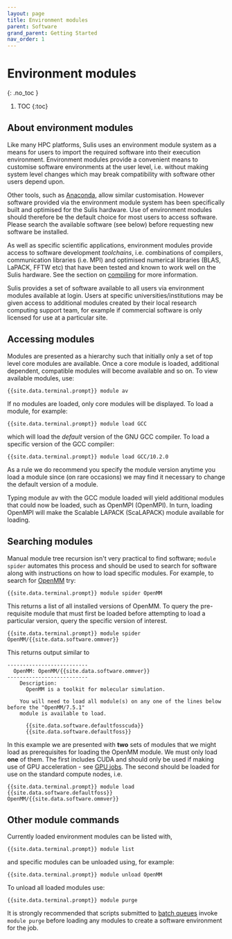 ```yaml
---
layout: page
title: Environment modules
parent: Software
grand_parent: Getting Started
nav_order: 1
---
```


# Environment modules
{: .no_toc }

1. TOC
{:toc}


## About environment modules

Like many HPC platforms, Sulis uses an environment module system as a means for users to import the required software into their execution environment. Environment modules provide a convenient means to customise  software environments at the user level, i.e. without making system level changes which may break compatibility with software other users depend upon.

Other tools, such as [Anaconda](https://www.anaconda.com/), allow similar customisation. However software provided via the environment module system has been specifically built and optimised for the Sulis hardware. Use of environment modules should therefore be the default choice for most users to access software. Please search the available software (see below) before requesting new software be installed.

As well as specific scientific applications, environment modules provide access to software development *toolchains*, i.e. combinations of compilers, communication libraries (i.e. MPI) and optimised numerical libraries (BLAS, LaPACK, FFTW etc) that have been tested and known to work well on the Sulis hardware. See the section on [compiling](compiling) for more information.

Sulis provides a set of software available to all users via environment modules available at login. Users at specific universities/institutions may be given access to additional modules created by their local research computing support team, for example if commercial software is only licensed for use at a particular site.

## Accessing modules

Modules are presented as a hierarchy such that initially only a set of top level core modules are available. Once a core module is loaded, additional dependent, compatible modules will become available and so on. To view available modules, use: 

```shell
{{site.data.terminal.prompt}} module av
```

If no modules are loaded, only core modules will be displayed. To load a module, for example:

```shell
{{site.data.terminal.prompt}} module load GCC
```
which will load the *default* version of the GNU GCC compiler. To load a specific version of the GCC compiler: 

```shell
{{site.data.terminal.prompt}} module load GCC/10.2.0
```
As a rule we do recommend you specify the module version anytime you load a module since (on rare occasions) we may find it necessary to change the default version of a module. 

Typing module av with the GCC module loaded will yield additional modules that could now be loaded, such as OpenMPI (OpenMPI). In turn, loading OpenMPI will make the Scalable LAPACK (ScaLAPACK) module available for loading. 

## Searching modules

Manual module tree recursion isn't very practical to find software; `module spider` automates this process and should be used to search for software along with instructions on how to load specific modules. For example, to search for [OpenMM](https://openmm.org) try:

```shell
{{site.data.terminal.prompt}} module spider OpenMM
```

This returns a list of all installed versions of OpenMM. To query the pre-requisite module that must first be loaded before attempting to load a particular version, query the specific version of interest.

```shell
{{site.data.terminal.prompt}} module spider OpenMM/{{site.data.software.ommver}}
```

This returns output similar to

```plaintext
--------------------------
  OpenMM: OpenMM/{{site.data.software.ommver}}
--------------------------
    Description:
      OpenMM is a toolkit for molecular simulation.

    You will need to load all module(s) on any one of the lines below before the "OpenMM/7.5.1"
    module is available to load.

      {{site.data.software.defaultfosscuda}}
      {{site.data.software.defaultfoss}}
```

In this example we are presented with **two** sets of modules that we might load as prerequisites for loading the OpenMM module. We must only load **one** of them. The first includes CUDA and should only be used if making use of GPU acceleration - see [GPU jobs](../batchq/gpu/). The second should be loaded for use on the standard compute nodes, i.e.

```shell
{{site.data.terminal.prompt}} module load  {{site.data.software.defaultfoss}} OpenMM/{{site.data.software.ommver}}
```

## Other module commands

Currently loaded environment modules can be listed with,

```shell
{{site.data.terminal.prompt}} module list
```

and specific modules can be unloaded using, for example:

```shell
{{site.data.terminal.prompt}} module unload OpenMM
```

To unload all loaded modules use:
```shell
{{site.data.terminal.prompt}} module purge
```

It is strongly recommended that scripts submitted to [batch queues](../../batchq/) invoke `module purge` before loading any modules to create a software environment for the job.






